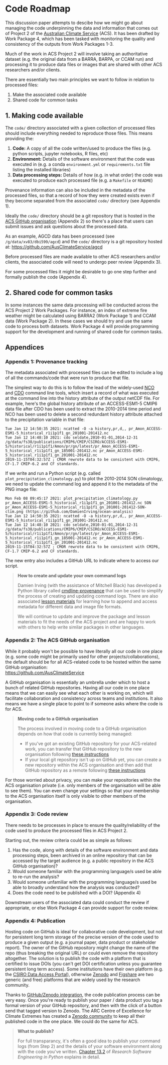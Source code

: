 # Code Roadmap

This discussion paper attempts to descibe how we might go about
managing the code underpinning the data and information that comes out of
Project 2 of the [Australian Climate Service](https://www.acs.gov.au/) (ACS).
It has been drafted by Work Package 4,
which has been tasked with monitoring the quality and consistency of the outputs from Work Packages 1-3.

Much of the work in ACS Project 2 will involve taking an authoritative dataset
(e.g. the original data from a BARRA, BARPA, or CCAM run) and processing it to
produce data files or images that are shared with other ACS researchers and/or clients. 

There are essentially two main principles we want to follow in relation to processed files:
1. Make the associated code available
2. Shared code for common tasks

## 1. Making code available

The `code/` directory associated with a given collection of processed files
should include everything needed to reproduce those files.
This means providing the: 
1. **Code:** A copy of all the code written/used to produce the files (e.g. python scripts, jupyter notebooks, R files, etc)
2. **Environment:** Details of the software environment that the code was executed in
(e.g. a conda `environment.yml` or `requirements.txt` file listing the installed libraries)
3. **Data processing steps:** Details of how (e.g. in what order) the code was executed to produce each processed file
(e.g. a `Makefile` or `README`)

Provenance information can also be included in the metadata of the processed files,
so that a record of how they were created exists even if they become separated from
the associated `code/` directory (see Appendix 1).

Ideally the `code/` directory should be a git repository that is hosted in the
[ACS GitHub organisation](https://github.com/AusClimateService) (Appendix 2)
so there's a place that users can submit issues and ask questions about the processed data.

As an example, AGCD data has been processed (see `/g/data/xv83/dbi599/agcd`) and the
`code/` directory is a git repository hosted at:
https://github.com/AusClimateService/agcd 

Before processed files are made available to other ACS researchers and/or clients,
the associated code will need to undergo peer review (Appendix 3).

For some processed files it might be desirable to go one step further and formally publish
the code (Appendix 4).


## 2. Shared code for common tasks

In some instances the same data processing will be conducted across the ACS Project 2 Work Packages.
For instance, an index of extreme fire weather might be calculated using BARRA2 (Work Package 1)
and CCAM data (Work Package 2).
In these cases we should try and use the same code to process both datasets.
Work Package 4 will provide programming support for the development and running
of shared code for common tasks.


## Appendices

### Appendix 1: Provenance tracking

The metadata associated with processed files can be edited to include
a log of all the commands/code that were run to produce that file.

The simplest way to do this is to follow the lead of the widely-used
[NCO](http://nco.sourceforge.net/) and [CDO](https://code.mpimet.mpg.de/projects/cdo) command line tools,
which insert a record of what was executed at the command line
into the history attribute of the output netCDF file.
For example, here's the global history attribute of an ACCESS-ESM1-5 CMIP6 data file
after CDO has been used to extract the 2010-2014 time period 
and NCO has been used to delete a second redundant history attribute
attached to the precipitation variable in that file:

```text
Tue Jan 12 14:50:35 2021: ncatted -O -a history,pr,d,, pr_Amon_ACCESS-ESM1-5_historical_r1i1p1f1_gn_201001-201412.nc
Tue Jan 12 14:48:10 2021: cdo seldate,2010-01-01,2014-12-31 /g/data/fs38/publications/CMIP6/CMIP/CSIRO/ACCESS-ESM1-5/historical/r1i1p1f1/Amon/pr/gn/latest/pr_Amon_ACCESS-ESM1-5_historical_r1i1p1f1_gn_185001-201412.nc pr_Amon_ACCESS-ESM1-5_historical_r1i1p1f1_gn_201001-201412.nc
2019-11-15T04:32:57Z ; CMOR rewrote data to be consistent with CMIP6, CF-1.7 CMIP-6.2 and CF standards.
```

If we write and run a Python script (e.g. called `plot_precipitation_climatology.py`) to plot the 2010-2014 SON climatology,
we need to update the command log and append it to the metadata of the PNG image file:

```text
Mon Feb 08 09:45:17 2021: plot_precipitation_climatology.py pr_Amon_ACCESS-ESM1-5_historical_r1i1p1f1_gn_201001-201412.nc SON pr_Amon_ACCESS-ESM1-5_historical_r1i1p1f1_gn_201001-201412-SON-clim.png (https://github.com/DamienIrving/ocean-analysis)
Tue Jan 12 14:50:35 2021: ncatted -O -a history,pr,d,, pr_Amon_ACCESS-ESM1-5_historical_r1i1p1f1_gn_201001-201412.nc
Tue Jan 12 14:48:10 2021: cdo seldate,2010-01-01,2014-12-31 /g/data/fs38/publications/CMIP6/CMIP/CSIRO/ACCESS-ESM1-5/historical/r1i1p1f1/Amon/pr/gn/latest/pr_Amon_ACCESS-ESM1-5_historical_r1i1p1f1_gn_185001-201412.nc pr_Amon_ACCESS-ESM1-5_historical_r1i1p1f1_gn_201001-201412.nc
2019-11-15T04:32:57Z ; CMOR rewrote data to be consistent with CMIP6, CF-1.7 CMIP-6.2 and CF standards.
```

The new entry also includes a GitHub URL to indicate where to access our script.

> **How to create and update your own command logs**
>
> Damien Irving (with the assistance of Mitchell Black) has developed
> a Python library called [cmdline-provenance](https://cmdline-provenance.readthedocs.io/en/latest/) 
> that can be used to simplify the process of creating and updating command logs.
> There are also associated [lesson materials](https://carpentrieslab.github.io/python-aos-lesson/09-provenance/index.html)
> for learning how to append and access metadata for different data and image file formats.
>
> We will continue to update and improve the package and lesson materials to fit the needs of the ACS project
> and are happy to work with others to help write similar packages in other languages.

### Appendix 2: The ACS GitHub organisation

While it probably won't be possible to have literally all our code in one place
(e.g. some code might be primarily used for other projects/collaborations),
the default should be for all ACS-related code to be hosted within the same GitHub organisation:  
https://github.com/AusClimateService

A GitHub organisation is essentially an umbrella under which to host a bunch of related GitHub repositories.
Having all our code in one place means that we can easily see what each other is working on,
which will facilitate collaboration and consistency across teams and institutions.
It also means we have a single place to point to if someone asks where the code is for ACS.

> **Moving code to a GitHub organisation**
>
> The process involved in moving code to a GitHub organisation
> depends on how that code is currently being managed:
> - If you've got an existing GitHub repository for your ACS-related work,
> you can transfer that GitHub repository to the new organisation following
> [these instructions](https://docs.github.com/en/github/administering-a-repository/transferring-a-repository)
> - If your local git repository isn't up on GitHub yet,
> you can create a new repository within the ACS organisation
> and then add that GitHub repository as a remote
> following [these instructions](https://docs.github.com/en/github/getting-started-with-github/managing-remote-repositories)

For those worried about privacy,
you can make your repositories within the ACS organisation private
(i.e. only members of the organisation will be able to see them).
You can even change your settings so that your membership to the ACS organisation itself 
is only visible to other members of the organisation.

### Appendix 3: Code review

There needs to be processes in place to ensure the quality/reliability of the code
used to produce the processed files in ACS Project 2.

Starting out, the review criteria could be as simple as follows:

1. Has the code, along with details of the software environment and data processing steps,
   been archived in an online repository that can be accessed by
   the target audience (e.g. a public repository in the ACS GitHub organisation)?
2. Would someone familiar with the programming language/s used be able to re-run the analysis?
3. Would someone unfamiliar with the programming language/s used be able to broadly understand
   how the analysis was conducted?
4. Does the code need to be published with a DOI? (Appendix 4)
   
Downstream users of the associated data could conduct the review if appropriate,
or else Work Package 4 can provide support for code review.
   
### Appendix 4: Publication

Hosting code on GitHub is ideal for collaborative code development,
but not for persistent long term storage of the precise version of the code
used to produce a given output (e.g. a journal paper, data product or stakeholder report).
The owner of the GitHub repository might change the name of the repo
(thus breaking the original URL)
or could even remove the repository altogether.
The solution is to publish the code with a platform
that is certified to issue DOIs
(you can't get DOI certification unless you guarantee persistent long term access).
Some institutions have their own platform
(e.g. the [CSIRO Data Access Portal](https://data.csiro.au/collections/)),
otherwise [Zenodo](https://zenodo.org/) and [Figshare](https://figshare.com/)
are two generic (and free) platforms that are widely used by the research community.

Thanks to [GitHub/Zenodo integration](https://guides.github.com/activities/citable-code/),
the code publication process can be very easy.
Once you're ready to publish your paper / data product
you tag a formal version of your GitHub repository,
and then with the click of a button send that tagged version to Zenodo.
The ARC Centre of Excellence for Climate Extremes has created a
[Zenodo community](https://zenodo.org/communities/arc-coe-clex/)
to keep all their published code in the one place.
We could do the same for ACS.

> **What to publish?**
> 
> For full transparancy,
> it's often a good idea to publish your command logs (from Step 2)
> and the details of your software environment along with the code you've written.
> [Chapter 13.2](https://merely-useful.tech/py-rse/provenance.html#provenance-code)
> of *Research Software Engineering in Python* explains in detail.
